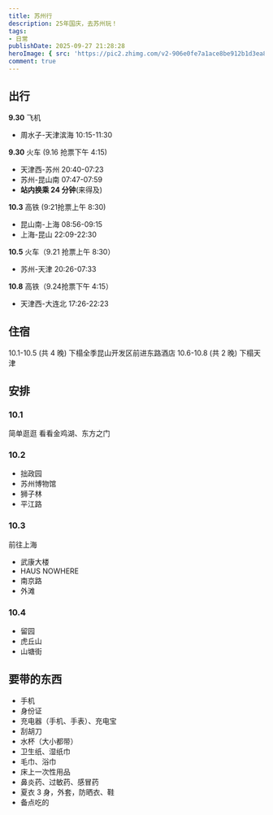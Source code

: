 ```yaml
---
title: 苏州行
description: 25年国庆，去苏州玩！
tags:
- 日常
publishDate: 2025-09-27 21:28:28
heroImage: { src: 'https://pic2.zhimg.com/v2-906e0fe7a1ace8be912b1d3ea8cf546f_r.jpg', inferSize: true }
comment: true
---
```


## 出行
**9.30** 飞机
- 周水子-天津滨海 10:15-11:30

**9.30** 火车 (9.16 抢票下午 4:15)
- 天津西-苏州 20:40-07:23
- 苏州-昆山南 07:47-07:59
- **站内换乘 24 分钟**(来得及)

**10.3** 高铁 (9:21抢票上午 8:30)
- 昆山南-上海 08:56-09:15 
- 上海-昆山 22:09-22:30

**10.5** 火车（9.21 抢票上午 8:30）
- 苏州-天津 20:26-07:33

**10.8** 高铁（9.24抢票下午 4:15）
- 天津西-大连北 17:26-22:23

## 住宿
10.1-10.5 (共 4 晚) 下榻全季昆山开发区前进东路酒店
10.6-10.8 (共 2 晚) 下榻天津

## 安排
### 10.1
简单逛逛
看看金鸡湖、东方之门
### 10.2
- 拙政园
- 苏州博物馆
- 狮子林
- 平江路
### 10.3
前往上海
- 武康大楼
- HAUS NOWHERE
- 南京路
- 外滩
### 10.4
- 留园
- 虎丘山
- 山塘街
## 要带的东西
- 手机
- 身份证
- 充电器（手机、手表）、充电宝
- 刮胡刀
- 水杯（大小都带）
- 卫生纸、湿纸巾
- 毛巾、浴巾
- 床上一次性用品
- 鼻炎药、过敏药、感冒药
- 夏衣 3 身，外套，防晒衣、鞋
- 备点吃的
